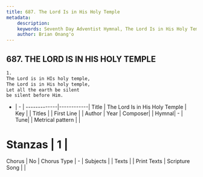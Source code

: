 ```yaml
---
title: 687. The Lord Is in His Holy Temple
metadata:
    description: 
    keywords: Seventh Day Adventist Hymnal, The Lord Is in His Holy Temple, , 
    author: Brian Onang'o
---
```



## 687. THE LORD IS IN HIS HOLY TEMPLE

```txt
1.
The Lord is in HIs holy temple,
The Lord is in His holy temple,
Let all the earth be silent
be silent before Him.
```

- |   -  |
-------------|------------|
Title | The Lord Is in His Holy Temple |
Key |  |
Titles |  |
First Line |  |
Author | 
Year | 
Composer|  |
Hymnal|  - |
Tune|  |
Metrical pattern | |
# Stanzas | 1 |
Chorus | No |
Chorus Type | - |
Subjects |  |
Texts |  |
Print Texts | 
Scripture Song |  |
  
